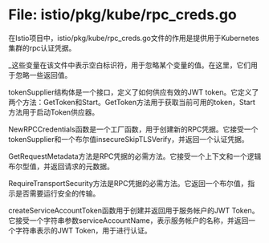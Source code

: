 # File: istio/pkg/kube/rpc_creds.go

在Istio项目中，istio/pkg/kube/rpc_creds.go文件的作用是提供用于Kubernetes集群的rpc认证凭据。

_这些变量在该文件中表示空白标识符，用于忽略某个变量的值。在这里，它们用于忽略一些返回值。

tokenSupplier结构体是一个接口，定义了如何供应有效的JWT token。它定义了两个方法：GetToken和Start。GetToken方法用于获取当前可用的token，Start方法用于启动Token供应器。

NewRPCCredentials函数是一个工厂函数，用于创建新的RPC凭据。它接受一个tokenSupplier和一个布尔值insecureSkipTLSVerify，并返回一个认证凭据。

GetRequestMetadata方法是RPC凭据的必需方法。它接受一个上下文和一个逻辑布尔型值，并返回请求的元数据。

RequireTransportSecurity方法是RPC凭据的必需方法。它返回一个布尔值，指示是否需要运行安全的传输。

createServiceAccountToken函数用于创建并返回用于服务帐户的JWT Token。它接受一个字符串参数serviceAccountName，表示服务帐户的名称，并返回一个字符串表示的JWT Token，用于进行认证。

